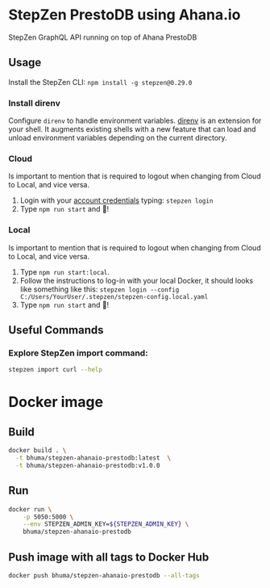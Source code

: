 # StepZen PrestoDB using Ahana.io
StepZen GraphQL API running on top of Ahana PrestoDB

## Usage

Install the StepZen CLI: `npm install -g stepzen@0.29.0`

### Install direnv

Configure `direnv` to handle environment variables. [direnv](https://direnv.net/)  is an extension for your shell. It augments existing shells with a new feature that can load and unload environment variables depending on the current directory.

### Cloud

Is important to mention that is required to logout when changing from Cloud to Local, and vice versa.

1. Login with your [account credentials](https://stepzen.com/account) typing: `stepzen login`
2. Type `npm run start` and 🚀!

### Local

Is important to mention that is required to logout when changing from Cloud to Local, and vice versa.

1. Type `npm run start:local`.
2. Follow the instructions to log-in with your local Docker, it should looks like something like this: `stepzen login --config C:/Users/YourUser/.stepzen/stepzen-config.local.yaml`
3. Type `npm run start` and 🚀!

## Useful Commands

### Explore StepZen import command:

```sh
stepzen import curl --help
```

# Docker image

## Build

```sh
docker build . \
  -t bhuma/stepzen-ahanaio-prestodb:latest  \
  -t bhuma/stepzen-ahanaio-prestodb:v1.0.0
```

## Run

```sh
docker run \
    -p 5050:5000 \
    --env STEPZEN_ADMIN_KEY=${STEPZEN_ADMIN_KEY} \
    bhuma/stepzen-ahanaio-prestodb
```

## Push image with all tags to Docker Hub

```sh
docker push bhuma/stepzen-ahanaio-prestodb --all-tags
```

